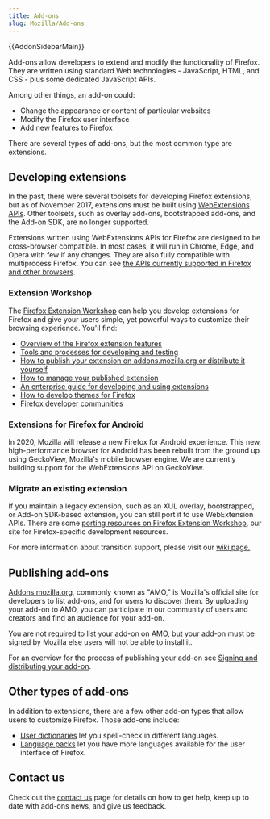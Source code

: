 ```yaml
---
title: Add-ons
slug: Mozilla/Add-ons
---
```


{{AddonSidebarMain}}

Add-ons allow developers to extend and modify the functionality of Firefox. They are written using standard Web technologies - JavaScript, HTML, and CSS - plus some dedicated JavaScript APIs.

Among other things, an add-on could:

- Change the appearance or content of particular websites
- Modify the Firefox user interface
- Add new features to Firefox

There are several types of add-ons, but the most common type are extensions.

## Developing extensions

In the past, there were several toolsets for developing Firefox extensions, but as of November 2017, extensions must be built using [WebExtensions APIs](/en-US/docs/Mozilla/Add-ons/WebExtensions). Other toolsets, such as overlay add-ons, bootstrapped add-ons, and the Add-on SDK, are no longer supported.

Extensions written using WebExtensions APIs for Firefox are designed to be cross-browser compatible. In most cases, it will run in Chrome, Edge, and Opera with few if any changes. They are also fully compatible with multiprocess Firefox. You can see [the APIs currently supported in Firefox and other browsers](/en-US/docs/Mozilla/Add-ons/WebExtensions/Browser_support_for_JavaScript_APIs).

### Extension Workshop

The [Firefox Extension Workshop](https://extensionworkshop.com) can help you develop extensions for Firefox and give your users simple, yet powerful ways to customize their browsing experience. You'll find:

- [Overview of the Firefox extension features](https://extensionworkshop.com/#about)
- [Tools and processes for developing and testing](https://extensionworkshop.com/documentation/develop/)
- [How to publish your extension on addons.mozilla.org or distribute it yourself](https://extensionworkshop.com/documentation/publish/)
- [How to manage your published extension](https://extensionworkshop.com/documentation/manage/)
- [An enterprise guide for developing and using extensions](https://extensionworkshop.com/documentation/enterprise/)
- [How to develop themes for Firefox](https://extensionworkshop.com/documentation/themes/)
- [Firefox developer communities](https://extensionworkshop.com/community/)

### Extensions for Firefox for Android

In 2020, Mozilla will release a new Firefox for Android experience. This new, high-performance browser for Android has been rebuilt from the ground up using GeckoView, Mozilla's mobile browser engine. We are currently building support for the WebExtensions API on GeckoView.

### Migrate an existing extension

If you maintain a legacy extension, such as an XUL overlay, bootstrapped, or Add-on SDK-based extension, you can still port it to use WebExtension APIs. There are some [porting resources on Firefox Extension Workshop](https://extensionworkshop.com/documentation/develop/porting-a-legacy-firefox-extension/), our site for Firefox-specific development resources.

For more information about transition support, please visit our [wiki page.](https://wiki.mozilla.org/Add-ons/developer/communication)

## Publishing add-ons

[Addons.mozilla.org](https://addons.mozilla.org), commonly known as "AMO," is Mozilla's official site for developers to list add-ons, and for users to discover them. By uploading your add-on to AMO, you can participate in our community of users and creators and find an audience for your add-on.

You are not required to list your add-on on AMO, but your add-on must be signed by Mozilla else users will not be able to install it.

For an overview for the process of publishing your add-on see [Signing and distributing your add-on](https://extensionworkshop.com/documentation/publish/signing-and-distribution-overview/).

## Other types of add-ons

In addition to extensions, there are a few other add-on types that allow users to customize Firefox. Those add-ons include:

- [User dictionaries](/en-US/docs/Mozilla/Creating_a_spell_check_dictionary_add-on) let you spell-check in different languages.
- [Language packs](https://support.mozilla.org/en-US/kb/use-firefox-another-language) let you have more languages available for the user interface of Firefox.

## Contact us

Check out the [contact us](/en-US/docs/Mozilla/Add-ons/Contact_us) page for details on how to get help, keep up to date with add-ons news, and give us feedback.
